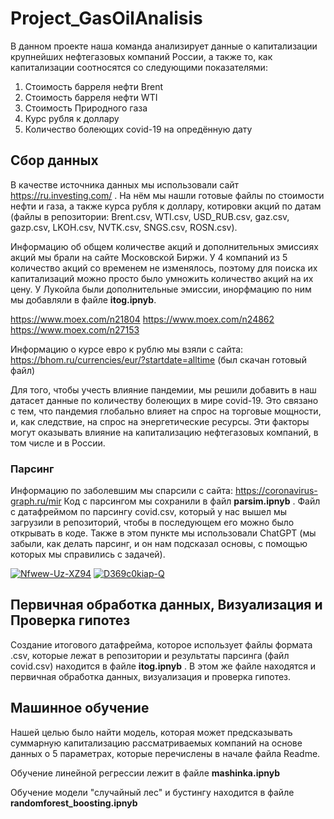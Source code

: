 # Project_GasOilAnalisis
В данном проекте наша команда анализирует данные о капитализации крупнейших нефтегазовых компаний России, а также то, как капитализации соотносятся со следующими показателями:

1. Стоимость барреля нефти Brent
2. Стоимость барреля нефти WTI
3. Стоимость Природного газа
4. Курс рубля к доллару
5. Количество болеющих covid-19 на опредённую дату

## Сбор данных

В качестве источника данных мы использовали сайт https://ru.investing.com/ . На нём мы нашли готовые файлы по стоимости нефти и газа, а также курса рубля к доллару, котировки акций по датам (файлы в репозитории: Brent.csv, WTI.csv, USD_RUB.csv, gaz.csv, gazp.csv, LKOH.csv, NVTK.csv, SNGS.csv, ROSN.csv).

Информацию об общем количестве акций и дополнительных эмиссиях акций мы брали на сайте Московской Биржи. У 4 компаний из 5 количество акций со временем не изменялось, поэтому для поиска их капитализаций можно просто было умножить количество акций на их цену. У Лукойла были дополнительные эмиссии, инорфмацию по ним мы добавляли в файле **itog.ipnyb**.

https://www.moex.com/n21804
https://www.moex.com/n24862
https://www.moex.com/n27153

Информацию о курсе евро к рублю мы взяли с сайта: https://bhom.ru/currencies/eur/?startdate=alltime (был скачан готовый файл)

Для того, чтобы учесть влияние пандемии, мы решили добавить в наш датасет данные по количеству болеющих в мире covid-19. Это связано с тем, что пандемия глобально влияет на спрос на торговые мощности, и, как следствие, на спрос на энергетические ресурсы. Эти факторы могут оказывать влияние на капитализацию нефтегазовых компаний, в том числе и в России. 

### Парсинг
Информацию по заболевшим мы спарсили с сайта: https://coronavirus-graph.ru/mir
Код с парсингом мы сохранили в файл **parsim.ipnyb** . Файл с датафреймом по парсингу covid.csv, который у нас вышел мы загрузили в репозиторий, чтобы в последующем его можно было открывать в коде.
Также в этом пункте мы использовали ChatGPT (мы забыли, как делать парсинг, и он нам подсказал основы, с помощью которых мы справились с задачей).


<a href="https://ibb.co/syZBnmN"><img src="https://i.ibb.co/r4VWY7z/Nfwew-Uz-XZ94.jpg" alt="Nfwew-Uz-XZ94" border="0"></a>
<a href="https://imgbb.com/"><img src="https://i.ibb.co/tYrGJcK/D369c0kiap-Q.jpg" alt="D369c0kiap-Q" border="0"></a>

## Первичная обработка данных, Визуализация и Проверка гипотез
Создание итогового датафрейма, которое использует файлы формата .csv, которые лежат в репозитории и результаты парсинга (файл covid.csv) находится в файле **itog.ipnyb** .
В этом же файле находятся и первичная обработка данных, визуализация и проверка гипотез.

## Машинное обучение
Нашей целью было найти модель, которая может предсказывать суммарную капитализацию рассматриваемых компаний на основе данных о 5 параметрах, которые перечислены в начале файла Readme. 

Обучение линейной регрессии лежит в файле **mashinka.ipnyb**

Обучение модели "случайный лес" и бустингу находится в файле **randomforest_boosting.ipnyb**




